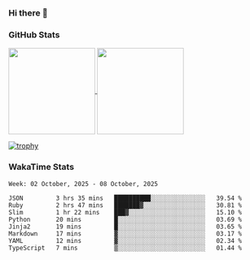 ### Hi there 👋

### GitHub Stats

<a href="https://github.com/anuraghazra/github-readme-stats">
  <img align="center" height="170px" src="https://github-readme-stats.vercel.app/api/top-langs/?username=tksfjt1024&layout=compact&count_private=true&show_icons=true&show_icons=true&theme=graywhite" />
</a>
<a href="https://github.com/anuraghazra/github-readme-stats">
  <img align="center" height="170px" src="https://github-readme-stats.vercel.app/api?username=tksfjt1024&count_private=true&show_icons=true&show_icons=true&theme=graywhite" />
</a>

[![trophy](https://github-profile-trophy.vercel.app/?username=tksfjt1024)](https://github.com/ryo-ma/github-profile-trophy)

### WakaTime Stats

<!--START_SECTION:waka-->
```text
Week: 02 October, 2025 - 08 October, 2025

JSON         3 hrs 35 mins   ██████████░░░░░░░░░░░░░░░   39.54 % 
Ruby         2 hrs 47 mins   ███████▓░░░░░░░░░░░░░░░░░   30.81 % 
Slim         1 hr 22 mins    ███▓░░░░░░░░░░░░░░░░░░░░░   15.10 % 
Python       20 mins         █░░░░░░░░░░░░░░░░░░░░░░░░   03.69 % 
Jinja2       19 mins         █░░░░░░░░░░░░░░░░░░░░░░░░   03.65 % 
Markdown     17 mins         ▓░░░░░░░░░░░░░░░░░░░░░░░░   03.17 % 
YAML         12 mins         ▓░░░░░░░░░░░░░░░░░░░░░░░░   02.34 % 
TypeScript   7 mins          ▒░░░░░░░░░░░░░░░░░░░░░░░░   01.44 % 
```
<!--END_SECTION:waka-->
